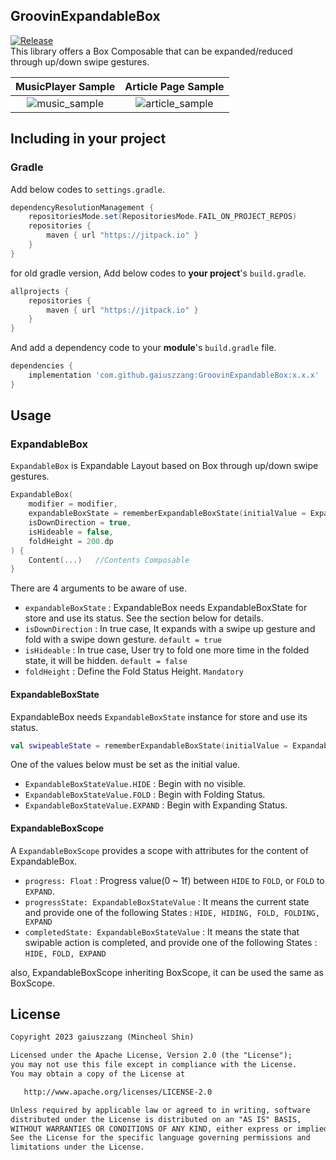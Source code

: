 ## GroovinExpandableBox
[![Release](https://jitpack.io/v/gaiuszzang/GroovinExpandableBox.svg)](https://jitpack.io/#gaiuszzang/GroovinExpandableBox)  
This library offers a Box Composable that can be expanded/reduced through up/down swipe gestures.

|                                                    MusicPlayer Sample                                                    |                                                    Article Page Sample                                                     |
|:------------------------------------------------------------------------------------------------------------------------:|:--------------------------------------------------------------------------------------------------------------------------:|
| ![music_sample](https://github.com/gaiuszzang/GroovinExpandableBox/assets/15318053/5cca2871-b694-4002-955a-26f51385c0b6) | ![article_sample](https://github.com/gaiuszzang/GroovinExpandableBox/assets/15318053/78bdc12b-6884-4d4b-9470-76440474d461) |


## Including in your project
### Gradle
Add below codes to `settings.gradle`.
```gradle
dependencyResolutionManagement {
    repositoriesMode.set(RepositoriesMode.FAIL_ON_PROJECT_REPOS)
    repositories {
        maven { url "https://jitpack.io" }
    }
}
```
for old gradle version, Add below codes to **your project**'s `build.gradle`.
```gradle
allprojects {
    repositories {
        maven { url "https://jitpack.io" }
    }
}
```

And add a dependency code to your **module**'s `build.gradle` file.
```gradle
dependencies {
    implementation 'com.github.gaiuszzang:GroovinExpandableBox:x.x.x'
}
```


## Usage
### ExpandableBox
`ExpandableBox` is Expandable Layout based on Box through up/down swipe gestures.
```kotlin
ExpandableBox(
    modifier = modifier,
    expandableBoxState = rememberExpandableBoxState(initialValue = ExpandableBoxStateValue.FOLD),
    isDownDirection = true,
    isHideable = false,
    foldHeight = 200.dp
) {
    Content(...)   //Contents Composable
}
```
There are 4 arguments to be aware of use.
 - `expandableBoxState` : ExpandableBox needs ExpandableBoxState for store and use its status. See the section below for details.
 - `isDownDirection` : In true case, It expands with a swipe up gesture and fold with a swipe down gesture. `default = true`
 - `isHideable` : In true case, User try to fold one more time in the folded state, it will be hidden. `default = false`
 - `foldHeight` : Define the Fold Status Height. `Mandatory`


#### ExpandableBoxState
ExpandableBox needs `ExpandableBoxState` instance for store and use its status.
```kotlin
val swipeableState = rememberExpandableBoxState(initialValue = ExpandableBoxStateValue.FOLD)
```
One of the values below must be set as the initial value.
- `ExpandableBoxStateValue.HIDE` : Begin with no visible.
- `ExpandableBoxStateValue.FOLD` : Begin with Folding Status.
- `ExpandableBoxStateValue.EXPAND` : Begin with Expanding Status.



#### ExpandableBoxScope
A `ExpandableBoxScope` provides a scope with attributes for the content of ExpandableBox.
- `progress: Float` : Progress value(0 ~ 1f) between `HIDE` to `FOLD`, or `FOLD` to `EXPAND`.
- `progressState: ExpandableBoxStateValue` : It means the current state and provide one of the following States : `HIDE, HIDING, FOLD, FOLDING, EXPAND`
- `completedState: ExpandableBoxStateValue` : It means the state that swipable action is completed, and provide one of the following States : `HIDE, FOLD, EXPAND`

also, ExpandableBoxScope inheriting BoxScope, it can be used the same as BoxScope.

## License
```xml
Copyright 2023 gaiuszzang (Mincheol Shin)

Licensed under the Apache License, Version 2.0 (the "License");
you may not use this file except in compliance with the License.
You may obtain a copy of the License at

   http://www.apache.org/licenses/LICENSE-2.0

Unless required by applicable law or agreed to in writing, software
distributed under the License is distributed on an "AS IS" BASIS,
WITHOUT WARRANTIES OR CONDITIONS OF ANY KIND, either express or implied.
See the License for the specific language governing permissions and
limitations under the License.
```
